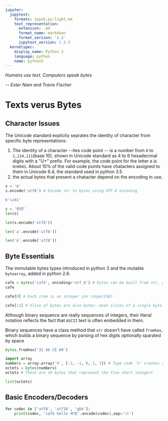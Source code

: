 ```yaml
---
jupyter:
  jupytext:
    formats: ipynb,py:light,md
    text_representation:
      extension: .md
      format_name: markdown
      format_version: '1.2'
      jupytext_version: 1.3.3
  kernelspec:
    display_name: Python 3
    language: python
    name: python3
---
```


*Humans use text. Computers speak bytes*

*-- Ester Nam and Travis Fischer*


# Texts verus Bytes



## Character Issues
The Unicode standard explicity seprates the identity of character
from specific byte representations:
1. The identity of a character --ites code point
-- is a number from `0` to `1,114,111`(base 10),
shown in Unicode standard as 4 to 6 hexadecimal digits with a "U+" prefix.
For example, the code point for the letter `A` is `U+0041`.
About 10% of the valid code points have chatacters assigned to them in Unicode 6.4,
the standard used in python 3.5
2. the actual bytes that present a chatacter depend on the encoding in use.

```python
s = 'A'
s.encode('utf8') # Encode str to bytes using UTF-8 encoding
```

```python
b'\x41'
```

```python
s = '你好'
len(s)
```

```python
len(s.encode('utf8'))
```

```python
len('a'.encode('utf8'))
```

```python
len('é'.encode('utf8'))
```

## Byte Essentials


The immutable bytes types introduced in python 3 and the mutable `bytearray`,
added in python 2.6.

```python
cafe = bytes('café', encoding='utf_8') # bytes can be built from str, given an encoding
cafe
```

```python
cafe[0] # Each item is an integer inn range(256)
```

```python
cafe[:1] # Slice of bytes are also bytes--even slices of a single byte
```

Although binary sequence are really sequences of integers, their literal notation reflects the fact
that `ASCII` text is often embedded in them.


Binary sequences have a class method that `str` doesn't have called `fromhex`,
which builds a binary sequence by parsing of hex digits optionally sparated by space

```python
bytes.fromhex('31 4b CE A9')
```

```python
import array
numbers = array.array('h', [-2, -1, 0, 1, 2]) # Type code 'h' creates an array of short integers(16bits)
octets = bytes(numbers)
octets # These are 10 bytes that represent the five short integers
```

```python
list(octets)
```

## Basic Encoders/Decoders

```python
for codec in ['utf8', 'utf16', 'gbk']:
    print(codec, 'café hello 中文'.encode(codec),sep='\t')
```

```python

```
